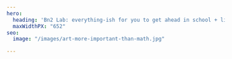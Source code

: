 ```yaml
---
hero:
  heading: 'Bn2 Lab: everything-ish for you to get ahead in school + life.'
  maxWidthPX: "652"
seo:
  image: "/images/art-more-important-than-math.jpg"

---
```

